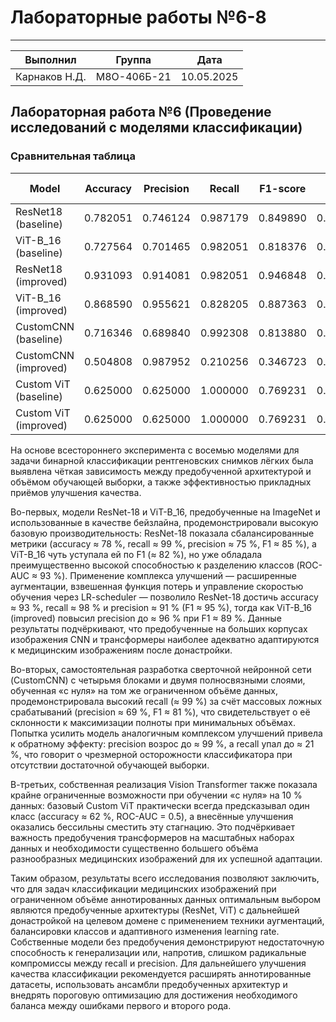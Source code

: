 # Лабораторные работы №6-8

------------------------------------------------
|  Выполнил    |    Группа       | Дата        |
|--------------|-----------------|-------------|
| Карнаков Н.Д.|    М8О-406Б-21  |   10.05.2025|

## Лабораторная работа №6 (Проведение исследований с моделями классификации)

### Сравнительная таблица 

| Model                              | Accuracy  | Precision | Recall   | F1-score | ROC-AUC  | PR-AUC   |
| ---------------------------------- | --------- | --------- | -------- | -------- | -------- | -------- |
| ResNet18 (baseline)                | 0.782051  | 0.746124  | 0.987179 | 0.849890 | 0.944587 | 0.959907 |
| ViT-B_16 (baseline)                | 0.727564  | 0.701465  | 0.982051 | 0.818376 | 0.932807 | 0.958099 |
| ResNet18 (improved)                | 0.931093  | 0.914081  | 0.982051 | 0.946848 | 0.975093 | 0.983458 |
| ViT-B_16 (improved)                | 0.868590  | 0.955621  | 0.828205 | 0.887363 | 0.960618 | 0.973207 |
| CustomCNN (baseline)               | 0.716346  | 0.689840  | 0.992308 | 0.813880 | 0.843809 | 0.854794 |
| CustomCNN (improved)               | 0.504808  | 0.987952  | 0.210256 | 0.346723 | 0.898619 | 0.933004 |
| Custom ViT (baseline)              | 0.625000  | 0.625000  | 1.000000 | 0.769231 | 0.500000 | 0.625000 |
| Custom ViT (improved)              | 0.625000  | 0.625000  | 1.000000 | 0.769231 | 0.500000 | 0.625000 |

На основе всестороннего эксперимента с восемью моделями для задачи бинарной классификации рентгеновских снимков лёгких была выявлена чёткая зависимость между предобученной архитектурой и объёмом обучающей выборки, а также эффективностью прикладных приёмов улучшения качества.

Во-первых, модели ResNet-18 и ViT-B_16, предобученные на ImageNet и использованные в качестве бейзлайна, продемонстрировали высокую базовую производительность: ResNet-18 показала сбалансированные метрики (accuracy ≈ 78 %, recall ≈ 99 %, precision ≈ 75 %, F1 ≈ 85 %), а ViT-B_16 чуть уступала ей по F1 (≈ 82 %), но уже обладала преимущественно высокой способностью к разделению классов (ROC-AUC ≈ 93 %). Применение комплекса улучшений — расширенные аугментации, взвешенная функция потерь и управление скоростью обучения через LR-scheduler — позволило ResNet-18 достичь accuracy ≈ 93 %, recall ≈ 98 % и precision ≈ 91 % (F1 ≈ 95 %), тогда как ViT-B_16 (improved) повысил precision до ≈ 96 % при F1 ≈ 89 %. Данные результаты подчёркивают, что предобученные на больших корпусах изображения CNN и трансформеры наиболее адекватно адаптируются к медицинским изображениям после донастройки.

Во-вторых, самостоятельная разработка сверточной нейронной сети (CustomCNN) с четырьмя блоками и двумя полносвязными слоями, обученная «с нуля» на том же ограниченном объёме данных, продемонстрировала высокий recall (≈ 99 %) за счёт массовых ложных срабатываний (precision ≈ 69 %, F1 ≈ 81 %), что свидетельствует о её склонности к максимизации полноты при минимальных объёмах. Попытка усилить модель аналогичным комплексом улучшений привела к обратному эффекту: precision возрос до ≈ 99 %, а recall упал до ≈ 21 %, что говорит о чрезмерной осторожности классификатора при отсутствии достаточной обучающей выборки.

В-третьих, собственная реализация Vision Transformer также показала крайне ограниченные возможности при обучении «с нуля» на 10 % данных: базовый Custom ViT практически всегда предсказывал один класс (accuracy ≈ 62 %, ROC-AUC = 0.5), а внесённые улучшения оказались бессильны сместить эту стагнацию. Это подчёркивает важность предобучения трансформеров на масштабных наборах данных и необходимости существенно большего объёма разнообразных медицинских изображений для их успешной адаптации.

Таким образом, результаты всего исследования позволяют заключить, что для задач классификации медицинских изображений при ограниченном объёме аннотированных данных оптимальным выбором являются предобученные архитектуры (ResNet, ViT) с дальнейшей донастройкой на целевом домене с применением техники аугментаций, балансировки классов и адаптивного изменения learning rate. Собственные модели без предобучения демонстрируют недостаточную способность к генерализации или, напротив, слишком радикальные компромиссы между recall и precision. Для дальнейшего улучшения качества классификации рекомендуется расширять аннотированные датасеты, использовать ансамбли предобученных архитектур и внедрять пороговую оптимизацию для достижения необходимого баланса между ошибками первого и второго рода.
